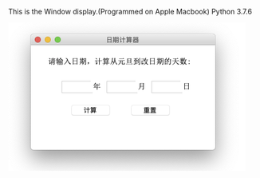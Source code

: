 This is the Window display.(Programmed on Apple Macbook)
Python 3.7.6

![image](https://github.com/lynne2018/XueTangx_Python/blob/master/Diaplay_mac.png)
